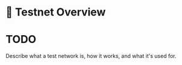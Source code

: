 # :book: Testnet Overview

# TODO

Describe what a test network is, how it works, and what it's used for.